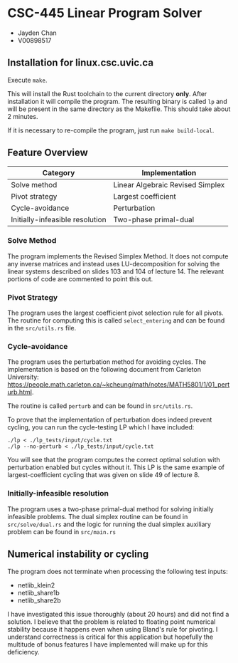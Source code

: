 CSC-445 Linear Program Solver
=============================

- Jayden Chan
- V00898517

Installation for linux.csc.uvic.ca
----------------------------------

Execute `make`.

This will install the Rust toolchain to the current directory **only**.  After
installation it will compile the program. The resulting binary is called `lp` and will be
present in the same directory as the Makefile. This should take about 2 minutes.

If it is necessary to re-compile the program, just run `make build-local`.

Feature Overview
----------------

| Category                        | Implementation                   |
| ------------------------------- | -------------------------------- |
| Solve method                    | Linear Algebraic Revised Simplex |
| Pivot strategy                  | Largest coefficient              |
| Cycle-avoidance                 | Perturbation                     |
| Initially-infeasible resolution | Two-phase primal-dual            |

### Solve Method
The program implements the Revised Simplex Method. It does not compute any inverse
matrices and instead uses LU-decomposition for solving the linear systems described on
slides 103 and 104 of lecture 14. The relevant portions of code are commented to point
this out.

### Pivot Strategy
The program uses the largest coefficient pivot selection rule for all pivots. The routine
for computing this is called `select_entering` and can be found in the `src/utils.rs`
file.

### Cycle-avoidance
The program uses the perturbation method for avoiding cycles. The implementation is based
on the following document from Carleton University:
https://people.math.carleton.ca/~kcheung/math/notes/MATH5801/1/01_perturb.html.

The routine is called `perturb` and can be found in `src/utils.rs`.

To prove that the implementation of perturbation does indeed prevent cycling, you can run
the cycle-testing LP which I have included:
```
./lp < ./lp_tests/input/cycle.txt
./lp --no-perturb < ./lp_tests/input/cycle.txt
```
You will see that the program computes the correct optimal solution with perturbation
enabled but cycles without it. This LP is the same example of largest-coefficient cycling
that was given on slide 49 of lecture 8.

### Initially-infeasible resolution
The program uses a two-phase primal-dual method for solving initially infeasible
problems. The dual simplex routine can be found in `src/solve/dual.rs` and the logic for
running the dual simplex auxiliary problem can be found in `src/main.rs`

## Numerical instability or cycling
The program does not terminate when processing the following test inputs:
- netlib_klein2
- netlib_share1b
- netlib_share2b

I have investigated this issue thoroughly (about 20 hours) and did not find a solution. I
believe that the problem is related to floating point numerical stability because it
happens even when using Bland's rule for pivoting. I understand correctness is critical
for this application but hopefully the multitude of bonus features I have implemented
will make up for this deficiency.
